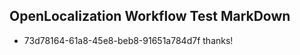 ## OpenLocalization Workflow Test MarkDown
* 73d78164-61a8-45e8-beb8-91651a784d7f thanks!

<!--HONumber=Jul16_HO5-->


